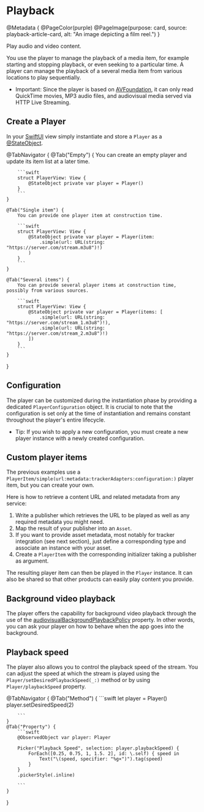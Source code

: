 # Playback

@Metadata {
    @PageColor(purple)
    @PageImage(purpose: card, source: playback-article-card, alt: "An image depicting a film reel.")
}

Play audio and video content.

You use the player to manage the playback of a media item, for example starting and stopping playback, or even seeking to a particular time.
A player can manage the playback of a several media item from various locations to play sequentially.

- Important: Since the player is based on [AVFoundation](https://developer.apple.com/documentation/avfoundation), it can only read QuickTime movies, MP3 audio files, and audiovisual media served via HTTP Live Streaming.

## Create a Player

In your [SwiftUI](https://developer.apple.com/documentation/swiftui) view simply instantiate and store a ``Player`` as a [@StateObject](https://developer.apple.com/documentation/swiftui/stateobject).

@TabNavigator {
    @Tab("Empty") {
        You can create an empty player and update its item list at a later time.

        ```swift
        struct PlayerView: View {
            @StateObject private var player = Player()
        }
        ```
    }

    @Tab("Single item") {
        You can provide one player item at construction time.

        ```swift
        struct PlayerView: View {
            @StateObject private var player = Player(item:
                .simple(url: URL(string: "https://server.com/stream.m3u8")!)
            )
        }
        ```
    }

    @Tab("Several items") {
        You can provide several player items at construction time, possibly from various sources.

        ```swift
        struct PlayerView: View {
            @StateObject private var player = Player(items: [
                .simple(url: URL(string: "https://server.com/stream_1.m3u8")!),
                .simple(url: URL(string: "https://server.com/stream_2.m3u8")!)
            ])
        }
        ```
    }
}

## Configuration

The player can be customized during the instantiation phase by providing a dedicated ``PlayerConfiguration`` object.
It is crucial to note that the configuration is set only at the time of instantiation and remains constant throughout the player's entire lifecycle.

- Tip: If you wish to apply a new configuration, you must create a new player instance with a newly created configuration.

## Custom player items

The previous examples use a ``PlayerItem/simple(url:metadata:trackerAdapters:configuration:)`` player item, but you can create your own.

Here is how to retrieve a content URL and related metadata from any service:

1. Write a publisher which retrieves the URL to be played as well as any required metadata you might need.
2. Map the result of your publisher into an ``Asset``.
3. If you want to provide asset metadata, most notably for tracker integration (see next section), just define a corresponding type and associate an instance with your asset.
4. Create a ``PlayerItem`` with the corresponding initializer taking a publisher as argument.

The resulting player item can then be played in the ``Player`` instance. It can also be shared so that other products can easily play content you provide.

## Background video playback

The player offers the capability for background video playback through the use of the [audiovisualBackgroundPlaybackPolicy](https://developer.apple.com/documentation/avfoundation/avplayer/3787548-audiovisualbackgroundplaybackpol) property.
In other words, you can ask your player on how to behave when the app goes into the background.

## Playback speed

The player also allows you to control the playback speed of the stream.
You can adjust the speed at which the stream is played using the ``Player/setDesiredPlaybackSpeed(_:)`` method or by using ``Player/playbackSpeed`` property.

@TabNavigator {
    @Tab("Method") {
        ```swift
        let player = Player()
        player.setDesiredSpeed(2)

        ```
    }
    @Tab("Property") {
        ```swift
        @ObservedObject var player: Player
        
        Picker("Playback Speed", selection: player.playbackSpeed) {
            ForEach([0.25, 0.75, 1, 1.5. 2], id: \.self) { speed in
                Text("\(speed, specifier: "%g×")").tag(speed)
            }
        }
        .pickerStyle(.inline)

        ```
    }
}

